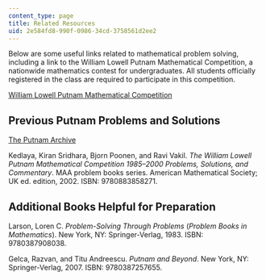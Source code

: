 ```yaml
---
content_type: page
title: Related Resources
uid: 2e584fd8-990f-0986-34cd-3758561d2ee2
---
```


Below are some useful links related to mathematical problem solving, including a link to the William Lowell Putnam Mathematical Competition, a nationwide mathematics contest for undergraduates. All students officially registered in the class are required to participate in this competition.

[William Lowell Putnam Mathematical Competition](http://math.scu.edu/putnam/)

Previous Putnam Problems and Solutions
--------------------------------------

[The Putnam Archive](http://kskedlaya.org/putnam-archive/)

Kedlaya, Kiran Sridhara, Bjorn Poonen, and Ravi Vakil. _The William Lowell Putnam Mathematical Competition 1985–2000 Problems, Solutions, and Commentary_. MAA problem books series. American Mathematical Society; UK ed. edition, 2002. ISBN: 9780883858271.

Additional Books Helpful for Preparation
----------------------------------------

Larson, Loren C. _Problem-Solving Through Problems_ (_Problem Books in Mathematics_). New York, NY: Springer-Verlag, 1983. ISBN: 9780387908038.

Gelca, Razvan, and Titu Andreescu. _Putnam and Beyond_. New York, NY: Springer-Verlag, 2007. ISBN: 9780387257655.